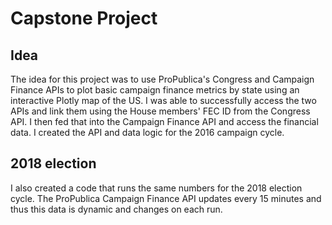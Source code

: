 # Capstone Project

## Idea

The idea for this project was to use ProPublica's Congress and Campaign Finance APIs to plot basic 
campaign finance metrics by state using an interactive Plotly map of the US. I was able to 
successfully access the two APIs and link them using the House members' FEC ID from the Congress
API. I then fed that into the Campaign Finance API and access the financial data. I created the API
and data logic for the 2016 campaign cycle. 

## 2018 election

I also created a code that runs the same numbers for the 2018 election cycle. The ProPublica 
Campaign Finance API updates every 15 minutes and thus this data is dynamic and changes on
each run. 
